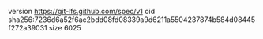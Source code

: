 version https://git-lfs.github.com/spec/v1
oid sha256:7236d6a52f6ac2bdd08fd08339a9d6211a5504237874b584d08445f272a39031
size 6025
